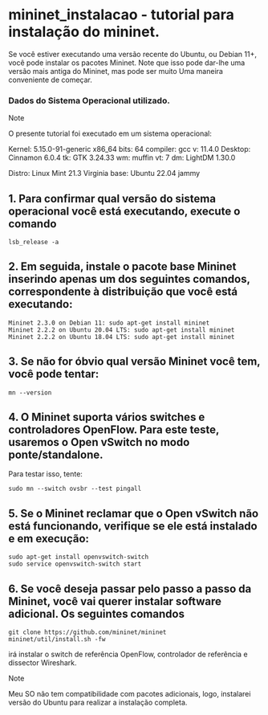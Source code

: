 # mininet_instalacao - tutorial para instalação do mininet.
Se você estiver executando uma versão recente do Ubuntu, ou Debian 11+, você pode instalar os pacotes Mininet. 
Note que isso pode dar-lhe uma versão mais antiga do Mininet, mas pode ser muito Uma maneira conveniente de começar.

### Dados do Sistema Operacional utilizado.
> [!NOTE]
> O presente tutorial foi executado em um sistema operacional:
> 
> Kernel: 5.15.0-91-generic x86_64 bits: 64 compiler:
> gcc v: 11.4.0 Desktop: Cinnamon 6.0.4
> tk: GTK 3.24.33 wm: muffin vt: 7 dm: LightDM 1.30.0
> 
> Distro: Linux Mint 21.3 Virginia
> base: Ubuntu 22.04 jammy

## 1. Para confirmar qual versão do sistema operacional você está executando, execute o comando

    lsb_release -a

## 2. Em seguida, instale o pacote base Mininet inserindo apenas um dos seguintes comandos, correspondente à distribuição que você está executando:

    Mininet 2.3.0 on Debian 11: sudo apt-get install mininet
    Mininet 2.2.2 on Ubuntu 20.04 LTS: sudo apt-get install mininet
    Mininet 2.2.2 on Ubuntu 18.04 LTS: sudo apt-get install mininet

## 3. Se não for óbvio qual versão Mininet você tem, você pode tentar:

    mn --version

## 4. O Mininet suporta vários switches e controladores OpenFlow. Para este teste, usaremos o Open vSwitch no modo ponte/standalone.
Para testar isso, tente:

    sudo mn --switch ovsbr --test pingall

## 5. Se o Mininet reclamar que o Open vSwitch não está funcionando, verifique se ele está instalado e em execução:

    sudo apt-get install openvswitch-switch
    sudo service openvswitch-switch start

## 6. Se você deseja passar pelo passo a passo da Mininet, você vai querer instalar software adicional. Os seguintes comandos

    git clone https://github.com/mininet/mininet
    mininet/util/install.sh -fw

irá instalar o switch de referência OpenFlow, controlador de referência e dissector Wireshark.

> [!NOTE]
> Meu SO não tem compatibilidade com pacotes adicionais, logo, instalarei versão do Ubuntu para realizar a instalação completa.


<!--
Tutorial de instalação do Mininet seguindo a documentação apresentada em www.mininet.org. 

Há algumas maneiras de realizar a instalação do mininet, este tutorial utiliza a instalação nativa em um sistema operacional Linux.
Esta opção funciona bem para máquina virtual (VM) local, remote EC2, e instalação nativa. Para tal, necessita-se de uma instalação prévia do Ubuntu, Debian, ou (Experimentalmente) Fedora.
Recomenda-se os mais recentes lançamentos do Ubuntu ou Debian, porque eles incluem versões mais recentes do Open vSwitch. (Fedora também inclui lançamentos recentes do OvS.)

### 1.Para instalar nativamente a partir do código, primeiro você precisa obter o código fonte:

```
git clone https://github.com/mininet/mininet
```

> [!NOTE]
> Note-se que o comando acima irá verificar o mais recente e melhor Mininet (o que é recomendado!). Porém, Se você quiser executar a última versão marcada / lançada de Mininet - ou qualquer outra versão - você pode verificar essa versão explicitamente:

```
cd mininet
git tag  # list available versions
git checkout -b mininet-2.3.0 2.3.0  # or whatever version you wish to install
cd ..
```

### 2.Depois de ter a árvore de origem, o comando para instalar o Mininet é:

```
mininet/util/install.sh [options]
```

> [!TIP]
> No comando *install.sh*, as opções incluem:

* -a: instale tudo o que está incluído no Mininet VM, incluindo dependências como o Open vSwitch, bem como as adições como o dissector OpenFlow wireshark e POX. Por padrão, essas ferramentas serão construídas em diretórios criados em seu diretório doméstico.
* -nfv: instalar Mininet, o switch de referência OpenFlow e Open vSwitch
* -s mydir: use esta opção antes de outras opções para colocar árvores de origem/construir em um diretório especificado em vez de no diretório inicial.

> [!WARNING]
> Então, você provavelmente vai querer usar um (e apenas um) dos seguintes comandos:

* Para instalar tudo (usando diretório local):

```
install.sh -a

```

* Para instalar tudo (usando outro diretório):

```
install.sh -s mydir -a
```

* Para instalar Mininet + user switch + OvS (usando o diretório home):

```
install.sh -nfv
```

* Para instalar Mininet + user switch + OvS (usando outro diretório):

```
install.sh -s mydir -nfv
```

Você pode descobrir sobre outras opções úteis (por exemplo, instalar o dissector OpenFlow wireshark, se ele ainda não está incluído na sua versão do wireshark) usando o wireshark

```
install.sh -h
```

### 3.Após a conclusão da instalação, teste a funcionalidade básica da Mininet:

```
sudo mn --switch ovsbr --test pingall
```
-->























